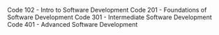 Code 102 - Intro to Software Development
Code 201 - Foundations of Software Development
Code 301 - Intermediate Software Development
Code 401 - Advanced Software Development

